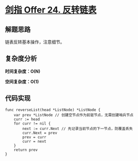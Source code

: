 # [剑指 Offer 24. 反转链表](https://leetcode-cn.com/problems/fan-zhuan-lian-biao-lcof/)

## 解题思路

链表反转基本操作，注意细节。

## 复杂度分析

**时间复杂度：O(N)**

**空间复杂度：O(1)** 

## 代码实现

```golang
func reverseList(head *ListNode) *ListNode {
	var prev *ListNode // 创建空节点作为前驱节点，无需创建哨兵节点
	curr := head
	for curr != nil {
		next := curr.Next // 先记录当前节点的下一节点，防覆盖丢失
		curr.Next = prev
		prev = curr
		curr = next
	}
	return prev
}
```